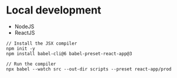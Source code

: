 # Local development

* NodeJS
* ReactJS

```
// Install the JSX compiler
npm init -y
npm install babel-cli@6 babel-preset-react-app@3

// Run the compiler
npx babel --watch src --out-dir scripts --preset react-app/prod
```